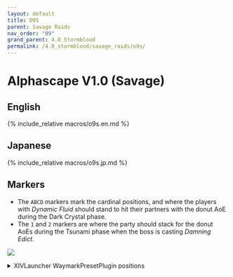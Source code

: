 ```yaml
---
layout: default
title: O9S
parent: Savage Raids
nav_order: "09"
grand_parent: 4.0 Stormblood
permalink: /4.0_stormblood/savage_raids/o9s/
---
```


# Alphascape V1.0 (Savage)

## English

{% include_relative macros/o9s.en.md %}

## Japanese

{% include_relative macros/o9s.jp.md %}

## Markers

- The `ABCD` markers mark the cardinal positions, and where the players with
  *Dynamic Fluid* should stand to hit their partners with the donut AoE during
  the Dark Crystal phase.
- The `1` and `2` markers are where the party should stack for the donut AoEs
  during the Tsunami phase when the boss is casting *Damning Edict*.

![]({{site.baseurl}}/images/4.0_stormblood/o9s/markers.jpg)
<details markdown=block>
<summary>XIVLauncher WaymarkPresetPlugin positions</summary>

```json
{
  "Name":"O9S",
  "MapID":591,
  "A":{"X":100.0,"Y":0.0,"Z":88.0,"ID":0,"Active":true},
  "B":{"X":112.0,"Y":0.0,"Z":100.0,"ID":1,"Active":true},
  "C":{"X":100.0,"Y":0.0,"Z":112.0,"ID":2,"Active":true},
  "D":{"X":88.0,"Y":0.0,"Z":100.0,"ID":3,"Active":true},
  "One":{"X":100.0,"Y":0.0,"Z":84.0,"ID":4,"Active":true},
  "Two":{"X":100.0,"Y":0.0,"Z":116.0,"ID":5,"Active":true},
  "Three":{"X":0.0,"Y":0.0,"Z":0.0,"ID":6,"Active":false},
  "Four":{"X":0.0,"Y":0.0,"Z":0.0,"ID":7,"Active":false}
}
```

## Timeline

![](https://i.redd.it/1470grffgkp11.png)
*(Credit: [u/Syldris](https://www.reddit.com/r/ffxiv/comments/9kff83/alphascapesavage_rotation_and_timeline_images_list/))*

<script data-goatcounter="https://tuufless.goatcounter.com/count"
        async src="//gc.zgo.at/count.js"></script>
